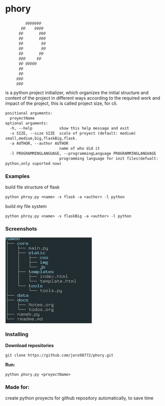 # phory

		     ρρρρρρρ   
		   ρρ    ρρρρ  
		  ρρ       ρρρ 
		  ρρ       ρρρ 
		  ρρ        ρρ 
		  ρρ        ρρ 
		  ρρ       ρρ  
		  ρρρ     ρρ   
		  ρρ ρρρρρ     
		  ρρ           
		  ρρ           
		 ρρρ           
		 ρρρ           

is a python project initializer, which organizes the initial structure and content of the project in different ways according to the required work and impact of the project, this is called project size, for cli.

	positional arguments:
	  proyectName
	optional arguments:
	  -h, --help            show this help message and exit
	  -s SIZE, --size SIZE  scale of proyect (default: medium) small,medium,big,flaskBig,flask.
	  -a AUTHOR, --author AUTHOR
	                        name of who did it
	  -l PROGRAMMINGLANGUAGE, --programmingLanguage PROGRAMMINGLANGUAGE
	                        programming language for init files(defualt: python,only suported now)
### Examples

build file structure of flask

	python phroy.py <name> -s flask -a <author> -l python

build my file system

	python phroy.py <name> -s flaskBig -a <author> -l python

### Screenshots

![main](https://raw.githubusercontent.com/jero98772/phroy/main/misc/screenshots/tree.png?token=ACZB27P5ELU2V2G3DR7KEUDBIIIPY)

### Installing
**Download repositories**

    git clone https://github.com/jero98772/phory.git

**Run:**  

	python phory.py <proyectName>

### Made for:

create python proyects for github repository automatically, to save time
